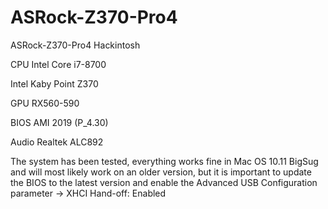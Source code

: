 # ASRock-Z370-Pro4
ASRock-Z370-Pro4 Hackintosh

CPU 	Intel Core i7-8700

Intel Kaby Point Z370

GPU RX560-590

BIOS AMI 2019 (P_4.30)

Audio Realtek ALC892

The system has been tested, everything works fine in Mac OS 10.11 BigSug and will most likely work on an older version, but it is important to update the BIOS to the latest version and enable the Advanced USB Configuration parameter → XHCI Hand-off: Enabled
